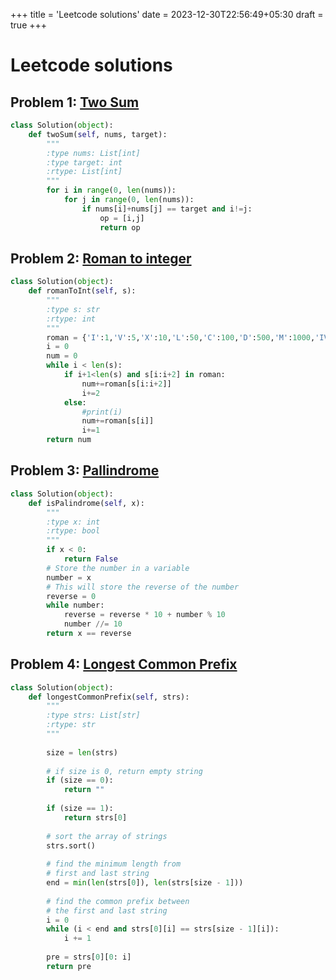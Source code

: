 +++
title = 'Leetcode solutions'
date = 2023-12-30T22:56:49+05:30
draft = true
+++

# Leetcode solutions
## Problem 1: [Two Sum](https://leetcode.com/problems/two-sum/description/)
```py
class Solution(object):
    def twoSum(self, nums, target):
        """
        :type nums: List[int]
        :type target: int
        :rtype: List[int]
        """
        for i in range(0, len(nums)):
            for j in range(0, len(nums)):
                if nums[i]+nums[j] == target and i!=j:
                    op = [i,j]
                    return op
```

## Problem 2: [Roman to integer](https://leetcode.com/problems/roman-to-integer/)
```py
class Solution(object):
    def romanToInt(self, s):
        """
        :type s: str
        :rtype: int
        """
        roman = {'I':1,'V':5,'X':10,'L':50,'C':100,'D':500,'M':1000,'IV':4,'IX':9,'XL':40,'XC':90,'CD':400,'CM':900}
        i = 0
        num = 0
        while i < len(s):
            if i+1<len(s) and s[i:i+2] in roman:
                num+=roman[s[i:i+2]]
                i+=2
            else:
                #print(i)
                num+=roman[s[i]]
                i+=1
        return num
```

## Problem 3: [Pallindrome](https://leetcode.com/problems/palindrome-number/solutions/)
```py
class Solution(object):
    def isPalindrome(self, x):
        """
        :type x: int
        :rtype: bool
        """
        if x < 0:
            return False
        # Store the number in a variable
        number = x
        # This will store the reverse of the number
        reverse = 0
        while number:
            reverse = reverse * 10 + number % 10
            number //= 10
        return x == reverse
```

## Problem 4: [Longest Common Prefix](https://leetcode.com/problems/longest-common-prefix/)
```py
class Solution(object):
    def longestCommonPrefix(self, strs):
        """
        :type strs: List[str]
        :rtype: str
        """
     
        size = len(strs)
    
        # if size is 0, return empty string
        if (size == 0):
            return ""
    
        if (size == 1):
            return strs[0]
    
        # sort the array of strings
        strs.sort()
        
        # find the minimum length from
        # first and last string
        end = min(len(strs[0]), len(strs[size - 1]))
    
        # find the common prefix between
        # the first and last string
        i = 0
        while (i < end and strs[0][i] == strs[size - 1][i]):
            i += 1
    
        pre = strs[0][0: i]
        return pre
```